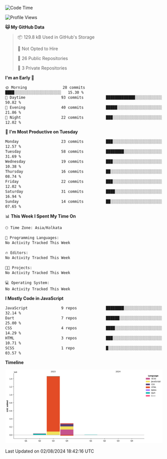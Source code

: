 <!--START_SECTION:waka-->
![Code Time](http://img.shields.io/badge/Code%20Time-359%20hrs%204%20mins-blue)

![Profile Views](http://img.shields.io/badge/Profile%20Views-0-blue)

**🐱 My GitHub Data** 

> 📦 129.8 kB Used in GitHub's Storage 
 > 
> 🚫 Not Opted to Hire
 > 
> 📜 26 Public Repositories 
 > 
> 🔑 3 Private Repositories 
 > 
**I'm an Early 🐤** 

```text
🌞 Morning                28 commits          ████░░░░░░░░░░░░░░░░░░░░░   15.30 % 
🌆 Daytime                93 commits          █████████████░░░░░░░░░░░░   50.82 % 
🌃 Evening                40 commits          █████░░░░░░░░░░░░░░░░░░░░   21.86 % 
🌙 Night                  22 commits          ███░░░░░░░░░░░░░░░░░░░░░░   12.02 % 
```
📅 **I'm Most Productive on Tuesday** 

```text
Monday                   23 commits          ███░░░░░░░░░░░░░░░░░░░░░░   12.57 % 
Tuesday                  58 commits          ████████░░░░░░░░░░░░░░░░░   31.69 % 
Wednesday                19 commits          ███░░░░░░░░░░░░░░░░░░░░░░   10.38 % 
Thursday                 16 commits          ██░░░░░░░░░░░░░░░░░░░░░░░   08.74 % 
Friday                   22 commits          ███░░░░░░░░░░░░░░░░░░░░░░   12.02 % 
Saturday                 31 commits          ████░░░░░░░░░░░░░░░░░░░░░   16.94 % 
Sunday                   14 commits          ██░░░░░░░░░░░░░░░░░░░░░░░   07.65 % 
```


📊 **This Week I Spent My Time On** 

```text
🕑︎ Time Zone: Asia/Kolkata

💬 Programming Languages: 
No Activity Tracked This Week

🔥 Editors: 
No Activity Tracked This Week

🐱‍💻 Projects: 
No Activity Tracked This Week

💻 Operating System: 
No Activity Tracked This Week
```

**I Mostly Code in JavaScript** 

```text
JavaScript               9 repos             ████████░░░░░░░░░░░░░░░░░   32.14 % 
Dart                     7 repos             ██████░░░░░░░░░░░░░░░░░░░   25.00 % 
CSS                      4 repos             ████░░░░░░░░░░░░░░░░░░░░░   14.29 % 
HTML                     3 repos             ███░░░░░░░░░░░░░░░░░░░░░░   10.71 % 
SCSS                     1 repo              █░░░░░░░░░░░░░░░░░░░░░░░░   03.57 % 
```



**Timeline**

![Lines of Code chart](https://raw.githubusercontent.com/sairam030/sairam030/main/assets/bar_graph.png)


 Last Updated on 02/08/2024 18:42:16 UTC
<!--END_SECTION:waka-->
